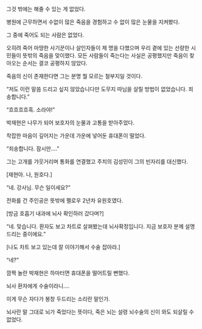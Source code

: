 그것 밖에는 해줄 수 있는 게 없었다.

병원에 근무하면서 수없이 많은 죽음을 경험하고 수 없이 많은 눈물을 지켜봤다.

그 중에 죽어도 되는 사람은 없었다.

오히려 죽어 마땅한 사기꾼이나 살인자들이 제 명을 다했으며 우리 곁에 있는 선량한 시민들이 뜻밖의 죽음을 맞이했다. 모든 사람들이 죽는다는 사실은 공평했지만 죽음이 찾아오는 순서는 결코 공평하지 않았다.

죽음의 신이 존재한다면 그는 분명 뭘 모르는 철부지일 것이다.

“저도 이런 말씀 드리고 싶지 않았습니다만 도무지 따님을 살릴 방법이 없었습니다. 죄송합니다.”

“흐흐흐흐흑. 소라야!”

박재현은 나무가 되어 보호자의 눈물과 고통을 받아주었다.

착잡한 마음이 깊어지는 가운데 가운에 넣어둔 휴대폰이 떨었다.

“죄송합니다. 잠시만....”

그는 고개를 갸웃거리며 통화를 연결했고 주치의 김성민이 그의 빈자리를 대신했다.

[재현아. 나, 원호다.]

“네. 강사님. 무슨 일이세요?”

전화를 건 주인공은 뜻밖에 펠로우 2년차 유원호였다.

[방금 호흡기 내과에 뇌사 확인하러 갔다며?]

“네. 맞습니다. 환자도 보고 차트로 살펴봤는데 뇌사확정입니다. 지금 보호자 분께 설명 드리는 중이에요.”

[나도 차트 보고 있는데 잘 이야기해서 수술 잡아라.]

“네?”

깜짝 놀란 박재현은 하마터면 휴대폰을 떨어트릴 뻔했다.

뇌사 환자에게 수술이라니....

이게 무슨 자다가 봉창 두드리는 소리란 말인가.

뇌사란 말 그대로 뇌가 죽었다는 뜻이다, 죽은 뇌는 설령 뇌수술의 신이 와도 되살릴 수 없었다.